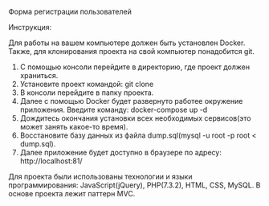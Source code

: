 Форма регистрации пользователей

Инструкция:

Для работы на вашем компьютере должен быть установлен Docker. Также, для клонирования проекта на свой компьютер понадобится git.

1. С помощью консоли перейдите в директорию, где проект должен храниться.
2. Установите проект командой: git clone 
3. В консоли перейдите в папку проекта.
4. Далее с помощью Docker будет развернуто работее окружение приложения. Введите команду: docker-compose up -d
5. Дождитесь окончания установки всех необходимых сервисов(это может занять какое-то время).
6. Восстановите базу данных из файла dump.sql(mysql -u root -p root < dump.sql).
7. Далее приложение будет доступно в браузере по адресу: http://localhost:81/ 


Для проекта были использованы технологии и языки программирования: JavaScript(jQuery), PHP(7.3.2), HTML, CSS, MySQL.
В основе проекта лежит паттерн MVC. 

